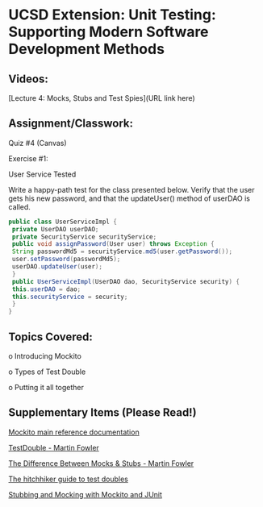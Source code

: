 # UCSD Extension: Unit Testing: Supporting Modern Software Development Methods

## Videos: 

[Lecture 4: Mocks, Stubs and Test Spies](URL link here)

## Assignment/Classwork:

Quiz #4 (Canvas)

Exercise #1:

User Service Tested

Write a happy-path test for the class presented below. Verify that the user gets his new password, and
that the updateUser() method of userDAO is called.

```java
public class UserServiceImpl {
 private UserDAO userDAO;
 private SecurityService securityService;
 public void assignPassword(User user) throws Exception {
 String passwordMd5 = securityService.md5(user.getPassword());
 user.setPassword(passwordMd5);
 userDAO.updateUser(user);
 }
 public UserServiceImpl(UserDAO dao, SecurityService security) {
 this.userDAO = dao;
 this.securityService = security;
 }
}
```

## Topics Covered: 

o	Introducing Mockito

o	Types of Test Double

o	Putting it all together


## Supplementary Items (Please Read!)

[Mockito main reference documentation](https://javadoc.io/doc/org.mockito/mockito-core/latest/org/mockito/Mockito.html)

[TestDouble - Martin Fowler](https://martinfowler.com/bliki/TestDouble.html)

[The Difference Between Mocks & Stubs - Martin Fowler](https://martinfowler.com/articles/mocksArentStubs.html)

[The hitchhiker guide to test doubles](https://dev.to/docplannertech/the-hitchhiker-guide-to-test-doubles-53m3)

[Stubbing and Mocking with Mockito and JUnit](hhttps://semaphoreci.com/community/tutorials/stubbing-and-mocking-with-mockito-2-and-junit)

